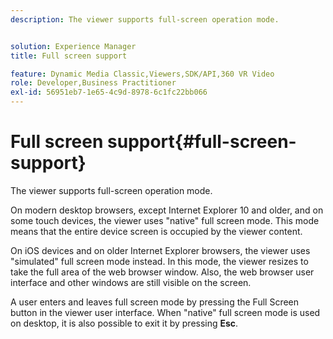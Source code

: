 ```yaml
---
description: The viewer supports full-screen operation mode.


solution: Experience Manager
title: Full screen support

feature: Dynamic Media Classic,Viewers,SDK/API,360 VR Video
role: Developer,Business Practitioner
exl-id: 56951eb7-1e65-4c9d-8978-6c1fc22bb066
---
```

# Full screen support{#full-screen-support}

The viewer supports full-screen operation mode.

On modern desktop browsers, except Internet Explorer 10 and older, and on some touch devices, the viewer uses "native" full screen mode. This mode means that the entire device screen is occupied by the viewer content.

On iOS devices and on older Internet Explorer browsers, the viewer uses "simulated" full screen mode instead. In this mode, the viewer resizes to take the full area of the web browser window. Also, the web browser user interface and other windows are still visible on the screen.

A user enters and leaves full screen mode by pressing the Full Screen button in the viewer user interface. When "native" full screen mode is used on desktop, it is also possible to exit it by pressing **Esc**.
